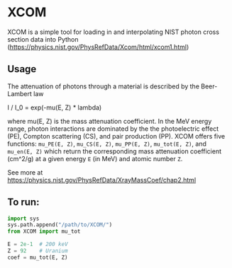 # XCOM

XCOM is a simple tool for loading in and interpolating NIST photon cross section data into Python (https://physics.nist.gov/PhysRefData/Xcom/html/xcom1.html)

## Usage

The attenuation of photons through a material is described by the Beer-Lambert law

I / I_0 = exp(-mu(E, Z) * lambda)

where mu(E, Z) is the mass attenuation coefficient. In the MeV energy range, photon interactions are dominated by the the photoelectric effect (PE), Compton scattering (CS), and pair production (PP). XCOM offers five functions: `mu_PE(E, Z)`, `mu_CS(E, Z)`, `mu_PP(E, Z)`, `mu_tot(E, Z)`, and `mu_en(E, Z)` which return the corresponding mass attenuation coefficient (cm^2/g) at a given energy `E` (in MeV) and atomic number `Z`.

See more at https://physics.nist.gov/PhysRefData/XrayMassCoef/chap2.html

## To run:

```python
import sys
sys.path.append("/path/to/XCOM/")
from XCOM import mu_tot

E = 2e-1  # 200 keV
Z = 92    # Uranium
coef = mu_tot(E, Z)
```

